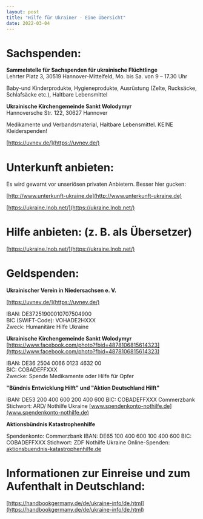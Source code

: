 ```yaml
---
layout: post
title: "Hilfe für Ukrainer - Eine Übersicht"
date: 2022-03-04
---
```


# Sachspenden:

**Sammelstelle für Sachspenden für ukrainische Flüchtlinge**  
Lehrter Platz 3, 30519 Hannover-Mittelfeld, 
Mo. bis Sa. von 9 – 17.30 Uhr 

Baby-und Kinderprodukte, Hygieneprodukte, Ausrüstung (Zelte, Rucksäcke, Schlafsäcke etc.), Haltbare Lebensmittel

**Ukrainische Kirchengemeinde Sankt Wolodymyr**  
Hannoversche Str. 122, 30627 Hannover 

Medikamente und Verbandsmaterial, Haltbare Lebensmittel. KEINE Kleiderspenden!

[https://uvnev.de/](https://uvnev.de/)


# Unterkunft anbieten:

Es wird gewarnt vor unseriösen privaten Anbietern. Besser hier gucken:

[http://www.unterkunft-ukraine.de](http://www.unterkunft-ukraine.de)

[https://ukraine.lnob.net/](https://ukraine.lnob.net/)


# Hilfe anbieten: (z. B. als Übersetzer)

[https://ukraine.lnob.net/](https://ukraine.lnob.net/)


# Geldspenden:

**Ukrainischer Verein in Niedersachsen e. V.**
 
[https://uvnev.de/](https://uvnev.de/)

IBAN: DE37251900010707504900  
BIC (SWIFT-Code): VOHADE2HXXX  
Zweck: Humanitäre Hilfe Ukraine 

**Ukrainische Kirchengemeinde Sankt Wolodymyr**  
[https://www.facebook.com/photo?fbid=4878106815614323](https://www.facebook.com/photo?fbid=4878106815614323)

IBAN: DE36 2504 0066 0123 4632 00  
BIC: COBADEFFXXX  
Zwecke: Spende Medikamente oder Hilfe für Opfer 

**"Bündnis Entwicklung Hilft" und "Aktion Deutschland Hilft"**
 
IBAN: DE53 200 400 600 200 400 600
BIC: COBADEFFXXX
Commerzbank
Stichwort: ARD/ Nothilfe Ukraine
[www.spendenkonto-nothilfe.de](www.spendenkonto-nothilfe.de) 

**Aktionsbündnis Katastrophenhilfe**

Spendenkonto: Commerzbank
IBAN: DE65 100 400 600 100 400 600
BIC: COBADEFFXXX
Stichwort: ZDF Nothilfe Ukraine
Online-Spenden: [aktionsbuendnis-katastrophenhilfe.de](aktionsbuendnis-katastrophenhilfe.de)

# Informationen zur Einreise und zum Aufenthalt in Deutschland:

[https://handbookgermany.de/de/ukraine-info/de.html](https://handbookgermany.de/de/ukraine-info/de.html)
 
 

